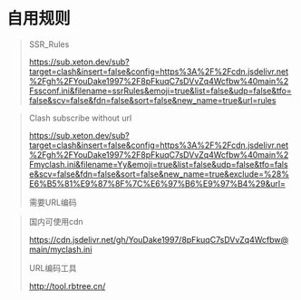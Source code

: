 # 自用规则

> SSR_Rules
>
> https://sub.xeton.dev/sub?target=clash&insert=false&config=https%3A%2F%2Fcdn.jsdelivr.net%2Fgh%2FYouDake1997%2F8pFkuqC7sDVvZq4Wcfbw%40main%2Fssconf.ini&filename=ssrRules&emoji=true&list=false&udp=false&tfo=false&scv=false&fdn=false&sort=false&new_name=true&url=rules



> Clash subscribe without url
>
> https://sub.xeton.dev/sub?target=clash&insert=false&config=https%3A%2F%2Fcdn.jsdelivr.net%2Fgh%2FYouDake1997%2F8pFkuqC7sDVvZq4Wcfbw%40main%2Fmyclash.ini&filename=Yy&emoji=true&list=false&udp=false&tfo=false&scv=false&fdn=false&sort=false&new_name=true&exclude=%28%E6%B5%81%E9%87%8F%7C%E6%97%B6%E9%97%B4%29&url=
> 
> 需要URL编码



> 国内可使用cdn
>
> https://cdn.jsdelivr.net/gh/YouDake1997/8pFkuqC7sDVvZq4Wcfbw@main/myclash.ini
>
> URL编码工具
>
> http://tool.rbtree.cn/

